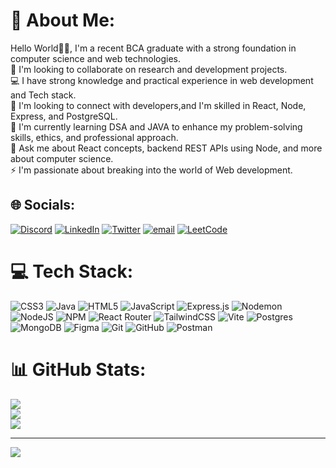 # 💫 About Me:
Hello World👋🏻, I'm a recent BCA graduate with a strong foundation in computer science and web technologies. <br>👯 I'm looking to collaborate on research and development projects.<br>💻 I have strong knowledge and practical experience in web development and Tech stack.<br>🤝 I'm looking to connect with developers,and I'm skilled in React, Node, Express, and PostgreSQL. <br>🌱 I'm currently learning DSA and JAVA to enhance my problem-solving skills, ethics, and professional approach.<br>💬 Ask me about React concepts, backend REST APIs using Node, and more about computer science.<br>⚡ I'm passionate about breaking into the world of Web development.


## 🌐 Socials:
[![Discord](https://img.shields.io/badge/Discord-%237289DA.svg?logo=discord&logoColor=white)](https://discord.gg/https://discord.gg/APejQy2d) [![LinkedIn](https://img.shields.io/badge/LinkedIn-%230077B5.svg?logo=linkedin&logoColor=white)](https://www.linkedin.com/in/sakthivelramesh/) [![Twitter](https://img.shields.io/badge/X-black.svg?logo=X&logoColor=white)](https://x.com/https://x.com/SakthivelRame10) [![email](https://img.shields.io/badge/Email-D14836?logo=gmail&logoColor=white)](mailto:sakthivelramesh.work@gmail.com) [![LeetCode](https://img.shields.io/badge/X-black.svg?logo=X&logoColor=white)](https://leetcode.com/u/sakthivel_ramesh/)

# 💻 Tech Stack:
![CSS3](https://img.shields.io/badge/css3-%231572B6.svg?style=for-the-badge&logo=css3&logoColor=white) ![Java](https://img.shields.io/badge/java-%23ED8B00.svg?style=for-the-badge&logo=openjdk&logoColor=white) ![HTML5](https://img.shields.io/badge/html5-%23E34F26.svg?style=for-the-badge&logo=html5&logoColor=white) ![JavaScript](https://img.shields.io/badge/javascript-%23323330.svg?style=for-the-badge&logo=javascript&logoColor=%23F7DF1E) ![Express.js](https://img.shields.io/badge/express.js-%23404d59.svg?style=for-the-badge&logo=express&logoColor=%2361DAFB) ![Nodemon](https://img.shields.io/badge/NODEMON-%23323330.svg?style=for-the-badge&logo=nodemon&logoColor=%BBDEAD) ![NodeJS](https://img.shields.io/badge/node.js-6DA55F?style=for-the-badge&logo=node.js&logoColor=white) ![NPM](https://img.shields.io/badge/NPM-%23CB3837.svg?style=for-the-badge&logo=npm&logoColor=white) ![React Router](https://img.shields.io/badge/React_Router-CA4245?style=for-the-badge&logo=react-router&logoColor=white) ![TailwindCSS](https://img.shields.io/badge/tailwindcss-%2338B2AC.svg?style=for-the-badge&logo=tailwind-css&logoColor=white) ![Vite](https://img.shields.io/badge/vite-%23646CFF.svg?style=for-the-badge&logo=vite&logoColor=white) ![Postgres](https://img.shields.io/badge/postgres-%23316192.svg?style=for-the-badge&logo=postgresql&logoColor=white) ![MongoDB](https://img.shields.io/badge/MongoDB-%234ea94b.svg?style=for-the-badge&logo=mongodb&logoColor=white) ![Figma](https://img.shields.io/badge/figma-%23F24E1E.svg?style=for-the-badge&logo=figma&logoColor=white) ![Git](https://img.shields.io/badge/git-%23F05033.svg?style=for-the-badge&logo=git&logoColor=white) ![GitHub](https://img.shields.io/badge/github-%23121011.svg?style=for-the-badge&logo=github&logoColor=white) ![Postman](https://img.shields.io/badge/Postman-FF6C37?style=for-the-badge&logo=postman&logoColor=white) 

# 📊 GitHub Stats:
![](https://github-readme-stats.vercel.app/api?username=sakthivel155&theme=dark&hide_border=false&include_all_commits=true&count_private=true)<br/>
![](https://nirzak-streak-stats.vercel.app/?user=sakthivel155&theme=dark&hide_border=false)<br/>
![](https://github-readme-stats.vercel.app/api/top-langs/?username=sakthivel155&theme=dark&hide_border=false&include_all_commits=true&count_private=true&layout=compact)

---
[![](https://visitcount.itsvg.in/api?id=sakthivel155&icon=0&color=0)](https://visitcount.itsvg.in)

